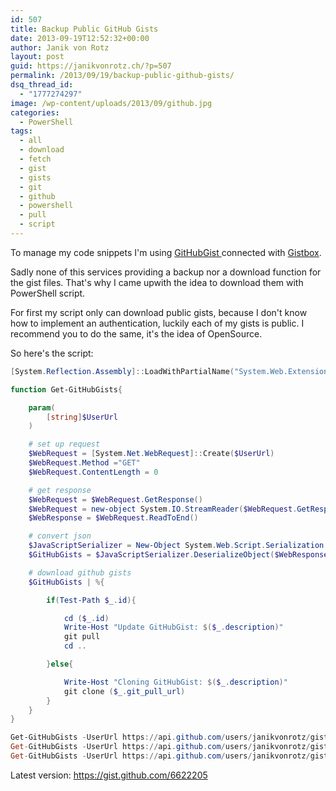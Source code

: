 ```yaml
---
id: 507
title: Backup Public GitHub Gists
date: 2013-09-19T12:52:32+00:00
author: Janik von Rotz
layout: post
guid: https://janikvonrotz.ch/?p=507
permalink: /2013/09/19/backup-public-github-gists/
dsq_thread_id:
  - "1777274297"
image: /wp-content/uploads/2013/09/github.jpg
categories:
  - PowerShell
tags:
  - all
  - download
  - fetch
  - gist
  - gists
  - git
  - github
  - powershell
  - pull
  - script
---
```

To manage my code snippets I'm using <a href="https://gist.github.com/janikvonrotz">GitHubGist </a>connected with <a href="https://app.gistboxapp.com">Gistbox</a>.

Sadly none of this services providing a backup nor a download function for the gist files. That's why I came upwith the idea to download them with PowerShell script.

For first my script only can download public gists, because I don't know how to implement an authentication, luckily each of my gists is public. I recommend you to do the same, it's the idea of OpenSource.

So here's the script:

<!--more-->

```powershell
[System.Reflection.Assembly]::LoadWithPartialName("System.Web.Extensions")

function Get-GitHubGists{

    param(
        [string]$UserUrl
    )

    # set up request
    $WebRequest = [System.Net.WebRequest]::Create($UserUrl)
    $WebRequest.Method ="GET"
    $WebRequest.ContentLength = 0

    # get response
    $WebRequest = $WebRequest.GetResponse()
    $WebRequest = new-object System.IO.StreamReader($WebRequest.GetResponseStream())
    $WebResponse = $WebRequest.ReadToEnd()

    # convert json
    $JavaScriptSerializer = New-Object System.Web.Script.Serialization.JavaScriptSerializer
    $GitHubGists = $JavaScriptSerializer.DeserializeObject($WebResponse)

    # download github gists
    $GitHubGists | %{

        if(Test-Path $_.id){

            cd ($_.id)
            Write-Host "Update GitHubGist: $($_.description)"
            git pull
            cd ..

        }else{

            Write-Host "Cloning GitHubGist: $($_.description)"
            git clone ($_.git_pull_url)
        }
    }
}

Get-GitHubGists -UserUrl https://api.github.com/users/janikvonrotz/gists?page=1
Get-GitHubGists -UserUrl https://api.github.com/users/janikvonrotz/gists?page=2
Get-GitHubGists -UserUrl https://api.github.com/users/janikvonrotz/gists?page=3
```

Latest version: <a href="https://gist.github.com/6622205">https://gist.github.com/6622205</a>